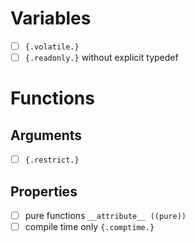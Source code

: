 # Variables
- [ ] `{.volatile.}`
- [ ] `{.readonly.}` without explicit typedef

# Functions
## Arguments
- [ ] `{.restrict.}`
## Properties
- [ ] pure functions `__attribute__ ((pure))`
- [ ] compile time only `{.comptime.}`
